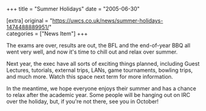 +++
title = "Summer Holidays"
date = "2005-06-30"

[extra]
original = "https://uwcs.co.uk/news/summer-holidays-1474488889951/"    
categories = ["News Item"]
+++

The exams are over, results are out, the BFL and the end-of-year BBQ all went very well, and now it's time to chill out and relax over summer.

Next year, the exec have all sorts of exciting things planned, including Guest Lectures, tutorials, external trips, LANs, game tournaments, bowling trips, and much more. Watch this space next term for more information.

In the meantime, we hope everyone enjoys their summer and has a chance to relax after the academic year. Some people will be hanging out on IRC over the holiday, but, if you're not there, see you in October\!

